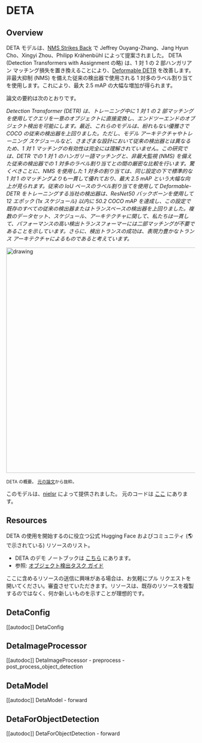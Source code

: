 <!--Copyright 2022 The HuggingFace Team. All rights reserved.

Licensed under the Apache License, Version 2.0 (the "License"); you may not use this file except in compliance with
the License. You may obtain a copy of the License at

http://www.apache.org/licenses/LICENSE-2.0

Unless required by applicable law or agreed to in writing, software distributed under the License is distributed on
an "AS IS" BASIS, WITHOUT WARRANTIES OR CONDITIONS OF ANY KIND, either express or implied. See the License for the
specific language governing permissions and limitations under the License.

⚠️ Note that this file is in Markdown but contain specific syntax for our doc-builder (similar to MDX) that may not be
rendered properly in your Markdown viewer.

-->

# DETA

## Overview

DETA モデルは、[NMS Strikes Back](https://arxiv.org/abs/2212.06137) で Jeffrey Ouyang-Zhang、Jang Hyun Cho、Xingyi Zhou、Philipp Krähenbühl によって提案されました。
DETA (Detection Transformers with Assignment の略) は、1 対 1 の 2 部ハンガリアン マッチング損失を置き換えることにより、[Deformable DETR](deformable_detr) を改善します。
非最大抑制 (NMS) を備えた従来の検出器で使用される 1 対多のラベル割り当てを使用します。これにより、最大 2.5 mAP の大幅な増加が得られます。

論文の要約は次のとおりです。

*Detection Transformer (DETR) は、トレーニング中に 1 対 1 の 2 部マッチングを使用してクエリを一意のオブジェクトに直接変換し、エンドツーエンドのオブジェクト検出を可能にします。最近、これらのモデルは、紛れもない優雅さで COCO の従来の検出器を上回りました。ただし、モデル アーキテクチャやトレーニング スケジュールなど、さまざまな設計において従来の検出器とは異なるため、1 対 1 マッチングの有効性は完全には理解されていません。この研究では、DETR での 1 対 1 のハンガリー語マッチングと、非最大監視 (NMS) を備えた従来の検出器での 1 対多のラベル割り当てとの間の厳密な比較を行います。驚くべきことに、NMS を使用した 1 対多の割り当ては、同じ設定の下で標準的な 1 対 1 のマッチングよりも一貫して優れており、最大 2.5 mAP という大幅な向上が見られます。従来の IoU ベースのラベル割り当てを使用して Deformable-DETR をトレーニングする当社の検出器は、ResNet50 バックボーンを使用して 12 エポック (1x スケジュール) 以内に 50.2 COCO mAP を達成し、この設定で既存のすべての従来の検出器またはトランスベースの検出器を上回りました。複数のデータセット、スケジュール、アーキテクチャに関して、私たちは一貫して、パフォーマンスの高い検出トランスフォーマーには二部マッチングが不要であることを示しています。さらに、検出トランスの成功は、表現力豊かなトランス アーキテクチャによるものであると考えています。*

<img src="https://huggingface.co/datasets/huggingface/documentation-images/resolve/main/transformers/model_doc/deta_architecture.jpg"
alt="drawing" width="600"/>

<small> DETA の概要。 <a href="https://arxiv.org/abs/2212.06137">元の論文</a>から抜粋。 </small>

このモデルは、[nielsr](https://huggingface.co/nielsr) によって提供されました。
元のコードは [ここ](https://github.com/jozhang97/DETA) にあります。

## Resources

DETA の使用を開始するのに役立つ公式 Hugging Face およびコミュニティ (🌎 で示されている) リソースのリスト。

- DETA のデモ ノートブックは [こちら](https://github.com/NielsRogge/Transformers-Tutorials/tree/master/DETA) にあります。
- 参照: [オブジェクト検出タスク ガイド](../tasks/object_detection)

ここに含めるリソースの送信に興味がある場合は、お気軽にプル リクエストを開いてください。審査させていただきます。リソースは、既存のリソースを複製するのではなく、何か新しいものを示すことが理想的です。

## DetaConfig

[[autodoc]] DetaConfig

## DetaImageProcessor

[[autodoc]] DetaImageProcessor
    - preprocess
    - post_process_object_detection

## DetaModel

[[autodoc]] DetaModel
    - forward

## DetaForObjectDetection

[[autodoc]] DetaForObjectDetection
    - forward

